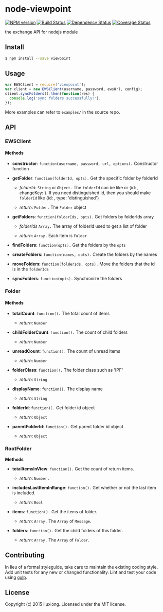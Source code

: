 # node-viewpoint
[![NPM version][npm-image]][npm-url] [![Build Status][travis-image]][travis-url] [![Dependency Status][daviddm-image]][daviddm-url] [![Coverage Status][coveralls-image]][coveralls-url]

the exchange API for nodejs module


## Install

```bash
$ npm install --save viewpoint
```


## Usage

```javascript
var EWSClient = require('viewpoint');
var client = new EWSClient(username, password, ewsUrl, config);
client.syncFolders().then(function(res) {
  console.log('sync folders successfully!');
});
```

More examples can refer to `examples/` in the source repo.

## API

### EWSClient

#### Methods

* **constructor**: `function(username, password, url, options).` Constructor function

* **getFolder**: `function(folderId, opts).` Get the specific folder by folderId

  * *folderId*: `String` or `Object.` The `folderId` can be like <id> or {id: <id>, changeKey: <key>}. If you need distinguished id, then you should make `folderId` like {id: <id>, type: 'distinguished'}

  * *return*: `Folder.` The `Folder` object

* **getFolders**: `function(folderIds, opts).` Get folders by folderIds array

  * *folderIds* `Array.` The array of folderId used to get a list of folder

  * *return*: `Array.` Each item is `Folder`

* **findFolders**: `function(opts).` Get the folders by the `opts`

* **createFolders**: `function(names, opts).` Create the folders by the names

* **moveFolders**: `function(folderIds, opts).` Move the folders that the id is in the `folderIds`

* **syncFolders**: `function(opts).` Synchronize the folders

### Folder

#### Methods

* **totalCount**: `function().` The total count of items

  * *return*: `Number`

* **childFolderCount**: `function().` The count of child folders

  * *return*: `Number`

* **unreadCount**: `function().` The count of unread items

  * *return*: `Number`

* **folderClass**: `function().` The folder class such as 'IPF'

  * *return*: `String`

* **displayName**: `function().` The display name

  * *return*: `String`

* **folderId**: `function().` Get folder id object

  * *return*: `Object`

* **parentFolderId**: `function().` Get parent folder id object

  * *return*: `Object`

### RootFolder

**Methods**

* **totalItemsInView**: `function().` Get the count of return items.

  * *return*: `Number.`

* **includesLastItemInRange**: `function().` Get whether or not the last item is included.

  * *return*: `Bool`

* **items**: `function().` Get the items of folder.

  * *return*: `Array.` The `Array` of `Message`.

* **folders**: `function().` Get the child folders of this folder.

  * *return*: `Array.` The `Array` of `Folder`.

## Contributing

In lieu of a formal styleguide, take care to maintain the existing coding style. Add unit tests for any new or changed functionality. Lint and test your code using [gulp](http://gulpjs.com/).


## License

Copyright (c) 2015 liuxiong. Licensed under the MIT license.



[npm-url]: https://npmjs.org/package/node-viewpoint
[npm-image]: https://badge.fury.io/js/node-viewpoint.svg
[travis-url]: https://travis-ci.org/liuxiong332/node-viewpoint
[travis-image]: https://travis-ci.org/liuxiong332/node-viewpoint.svg?branch=master
[daviddm-url]: https://david-dm.org/liuxiong332/node-viewpoint
[daviddm-image]: https://david-dm.org/liuxiong332/node-viewpoint.svg?theme=shields.io
[coveralls-url]: https://coveralls.io/r/liuxiong332/node-viewpoint
[coveralls-image]: https://coveralls.io/repos/liuxiong332/node-viewpoint/badge.png
